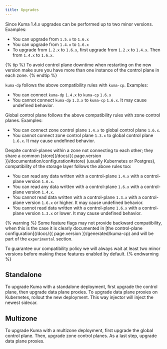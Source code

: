 ```yaml
---
title: Upgrades
---
```


Since Kuma 1.4.x upgrades can be performed up to two minor versions. Examples:
* You can upgrade from `1.5.x` to `1.6.x`
* You can upgrade from `1.4.x` to `1.6.x`
* To upgrade from `1.2.x` to `1.6.x`, first upgrade from `1.2.x` to `1.4.x`. Then from `1.4.x` to `1.6.x`.

{% tip %}
To avoid control plane downtime when restarting on the new version make sure you have more than one instance of the control plane in each zone.
{% endtip %}

`kuma-dp` follows the above compatibility rules with `kuma-cp`. Examples:
* You can connect `kuma-dp` `1.4.x` to `kuma-cp` `1.6.x`
* You cannot connect `kuma-dp` `1.3.x` to `kuma-cp` `1.6.x`. It may cause undefined behavior.

Global control plane follows the above compatibility rules with zone control planes. Examples:
* You can connect zone control plane `1.4.x` to global control plane `1.6.x`.
* You cannot connect zone control plane `1.3.x` to global control plane `1.6.x`. It may cause undefined behavior.

Despite control-planes within a zone not connecting to each other; they share a common [store](/docs/{{ page.version }}/documentation/configuration#store) (usually Kubernetes or Postgres), compatibility of the storage layer follows the above rules too:
* You can read any data written with a control-plane `1.4.x` with a control-plane version `1.6.x`.
* You can read any data written with a control-plane `1.6.x` with a control-plane version `1.4.x`.
* You cannot read data written with a control-plane `1.3.x` with a control-plane version `1.6.x` or higher. It may cause undefined behavior.
* You cannot read data written with a control-plane `1.6.x` with a control-plane version `1.3.x` or lower. It may cause undefined behavior.


{% warning %}
Some feature flags may not provide backward compatibility, when this is the case it is clearly documented in [the control-plane configuration](/docs/{{ page.version }}/generated/kuma-cp) and will be part of the `experimental` section.

To guarantee our compatibility policy we will always wait at least two minor versions before making these features enabled by default.
{% endwarning %}

## Standalone

To upgrade Kuma with a standalone deployment, first upgrade the control plane, then upgrade data plane proxies.
To upgrade data plane proxies on Kubernetes, rollout the new deployment. This way injector will inject the newest sidecar.

## Multizone

To upgrade Kuma with a multizone deployment, first upgrade the global control plane. Then, upgrade zone control planes.
As a last step, upgrade data plane proxies.
